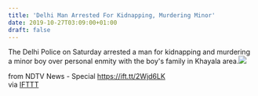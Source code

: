 ```yaml
---
title: 'Delhi Man Arrested For Kidnapping, Murdering Minor'
date: 2019-10-27T03:09:00+01:00
draft: false
---
```


The Delhi Police on Saturday arrested a man for kidnapping and murdering a minor boy over personal enmity with the boy's family in Khayala area.![](http://feeds.feedburner.com/~r/NDTV-LatestNews/~4/Eob0HtZx6G0)  
  
from NDTV News - Special https://ift.tt/2Wjd6LK  
via [IFTTT](https://ifttt.com/?ref=da&site=blogger)